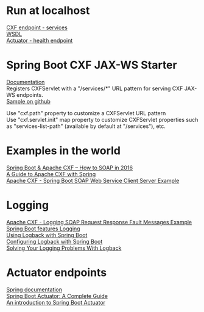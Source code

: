 # Run at localhost
[CXF endpoint - services](http://localhost:8080/services)   
[WSDL](http://localhost:8080/services/hello?wsdl)    
[Actuator - health endpoint](http://localhost:8080/health) 


# Spring Boot CXF JAX-WS Starter
[Documentation](https://cxf.apache.org/docs/springboot.html)     
Registers CXFServlet with a  "/services/*" URL pattern for serving CXF JAX-WS endpoints.    
[Sample on github](https://github.com/apache/cxf/tree/master/distribution/src/main/release/samples/jaxws_spring_boot)  

Use "cxf.path" property to customize a CXFServlet URL pattern  
Use "cxf.servlet.init" map property to customize CXFServlet properties such as "services-list-path" (available by default at  "/services"), etc.

# Examples in the world
[Spring Boot & Apache CXF – How to SOAP in 2016](https://blog.codecentric.de/en/2016/02/spring-boot-apache-cxf/)    
[A Guide to Apache CXF with Spring](http://www.baeldung.com/apache-cxf-with-spring)  
[Apache CXF - Spring Boot SOAP Web Service Client Server Example](https://www.codenotfound.com/apache-cxf-spring-boot-soap-web-service-client-server-example.html)  

# Logging
[Apache CXF - Logging SOAP Request Response Fault Messages Example](https://www.codenotfound.com/apache-cxf-logging-soap-request-response-fault-messages-example.html)  
[Spring Boot features Logging](https://docs.spring.io/spring-boot/docs/current/reference/html/boot-features-logging.html)      
[Using Logback with Spring Boot](https://springframework.guru/using-logback-spring-boot/)  
[Configuring Logback with Spring Boot](https://lankydanblog.com/2017/08/31/configuring-logback-with-spring-boot/)  
[Solving Your Logging Problems With Logback](https://dzone.com/articles/solving-your-logging-problems-with-logback)  


# Actuator endpoints
[Spring documentation](https://docs.spring.io/spring-boot/docs/current/reference/html/production-ready-endpoints.html)  
[Spring Boot Actuator: A Complete Guide](https://dzone.com/articles/spring-boot-actuator-a-complete-guide)  
[An introduction to Spring Boot Actuator](https://aboullaite.me/an-introduction-to-spring-boot-actuator/)  